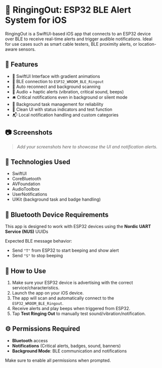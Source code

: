 # 🔔 RingingOut: ESP32 BLE Alert System for iOS

RingingOut is a SwiftUI-based iOS app that connects to an ESP32 device over BLE to receive real-time alerts and trigger audible notifications. Ideal for use cases such as smart cable testers, BLE proximity alerts, or location-aware sensors.

## 🚀 Features

- 📱 SwiftUI Interface with gradient animations
- 📶 BLE connection to `ESP32_WROOM_BLE_Ringout`
- 🔄 Auto reconnect and background scanning
- 🔔 Audio + haptic alerts (vibration, critical sound, beeps)
- 🛎 Critical notifications even in background or silent mode
- 🔐 Background task management for reliability
- 🌈 Clean UI with status indicators and test function
- 📬 Local notification handling and custom categories

## 📷 Screenshots

> _Add your screenshots here to showcase the UI and notification alerts._

## 🧰 Technologies Used

- SwiftUI
- CoreBluetooth
- AVFoundation
- AudioToolbox
- UserNotifications
- UIKit (background task and badge handling)

## 📡 Bluetooth Device Requirements

This app is designed to work with ESP32 devices using the **Nordic UART Service (NUS)** UUIDs

Expected BLE message behavior:
- Send `"T"` from ESP32 to start beeping and show alert
- Send `"S"` to stop beeping

## 📲 How to Use

1. Make sure your ESP32 device is advertising with the correct service/characteristics.
2. Launch the app on your iOS device.
3. The app will scan and automatically connect to the `ESP32_WROOM_BLE_Ringout`.
4. Receive alerts and play beeps when triggered from ESP32.
5. Tap **Test Ringing Out** to manually test sound/vibration/notification.

## ⚙️ Permissions Required

- **Bluetooth** access
- **Notifications** (Critical alerts, badges, sound, banners)
- **Background Mode**: BLE communication and notifications

Make sure to enable all permissions when prompted.

